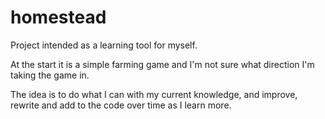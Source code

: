 # homestead

Project intended as a learning tool for myself.

At the start it is a simple farming game and I'm not sure what direction I'm taking the game in.

The idea is to do what I can with my current knowledge, and improve, rewrite and add to the code over time as I learn more.
